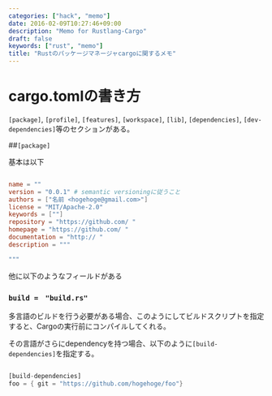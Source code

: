 ```yaml
---
categories: ["hack", "memo"]
date: 2016-02-09T10:27:46+09:00
description: "Memo for Rustlang-Cargo"
draft: false
keywords: ["rust", "memo"]
title: "Rustのパッケージマネージャcargoに関するメモ"
---
```


# cargo.tomlの書き方

`[package]`, `[profile]`, `[features]`, `[workspace]`, `[lib]`, `[dependencies]`, `[dev-dependencies]`等のセクションがある。

##`[package]`

基本は以下

```toml

name = ""
version = "0.0.1" # semantic versioningに従うこと
authors = ["名前 <hogehoge@gmail.com>"]
license = "MIT/Apache-2.0"
keywords = [""]
repository = "https://github.com/ "
homepage = "https://github.com/ "
documentation = "http:// "
description = """

"""

```

他に以下のようなフィールドがある

### `build =　"build.rs"`

多言語のビルドを行う必要がある場合、このようにしてビルドスクリプトを指定すると、Cargoの実行前にコンパイルしてくれる。

その言語がさらにdependencyを持つ場合、以下のように`[build-dependencies]`を指定する。

```rust

[build-dependencies]
foo = { git = "https://github.com/hogehoge/foo"}

```
